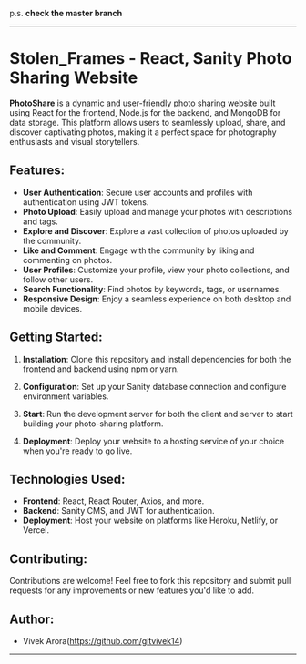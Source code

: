 p.s.  **check the master branch**

---

# Stolen_Frames - React, Sanity Photo Sharing Website

**PhotoShare** is a dynamic and user-friendly photo sharing website built using React for the frontend, Node.js for the backend, and MongoDB for data storage. This platform allows users to seamlessly upload, share, and discover captivating photos, making it a perfect space for photography enthusiasts and visual storytellers.

## Features:

- **User Authentication**: Secure user accounts and profiles with authentication using JWT tokens.
- **Photo Upload**: Easily upload and manage your photos with descriptions and tags.
- **Explore and Discover**: Explore a vast collection of photos uploaded by the community.
- **Like and Comment**: Engage with the community by liking and commenting on photos.
- **User Profiles**: Customize your profile, view your photo collections, and follow other users.
- **Search Functionality**: Find photos by keywords, tags, or usernames.
- **Responsive Design**: Enjoy a seamless experience on both desktop and mobile devices.

## Getting Started:

1. **Installation**: Clone this repository and install dependencies for both the frontend and backend using npm or yarn.

2. **Configuration**: Set up your Sanity  database connection and configure environment variables.

3. **Start**: Run the development server for both the client and server to start building your photo-sharing platform.

4. **Deployment**: Deploy your website to a hosting service of your choice when you're ready to go live.

## Technologies Used:

- **Frontend**: React, React Router, Axios, and more.
- **Backend**: Sanity CMS, and JWT for authentication.
- **Deployment**: Host your website on platforms like Heroku, Netlify, or Vercel.

## Contributing:

Contributions are welcome! Feel free to fork this repository and submit pull requests for any improvements or new features you'd like to add.



## Author:

- Vivek Arora(https://github.com/gitvivek14)

---
